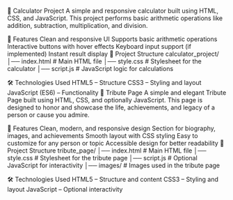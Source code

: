 🧮 Calculator Project
A simple and responsive calculator built using HTML, CSS, and JavaScript.
This project performs basic arithmetic operations like addition, subtraction, multiplication, and division.

🚀 Features
Clean and responsive UI
Supports basic arithmetic operations
Interactive buttons with hover effects
Keyboard input support (if implemented)
Instant result display
📂 Project Structure
calculator_project/ │── index.html # Main HTML file │── style.css # Stylesheet for the calculator │── script.js # JavaScript logic for calculations

🛠️ Technologies Used
HTML5 – Structure
CSS3 – Styling and layout
JavaScript (ES6) – Functionality
🌟 Tribute Page
A simple and elegant Tribute Page built using HTML, CSS, and optionally JavaScript.
This page is designed to honor and showcase the life, achievements, and legacy of a person or cause you admire.

🚀 Features
Clean, modern, and responsive design
Section for biography, images, and achievements
Smooth layout with CSS styling
Easy to customize for any person or topic
Accessible design for better readability
📂 Project Structure
tribute_page/ │── index.html # Main HTML file │── style.css # Stylesheet for the tribute page │── script.js # Optional JavaScript for interactivity │── images/ # Images used in the tribute page

🛠️ Technologies Used
HTML5 – Structure and content
CSS3 – Styling and layout
JavaScript – Optional interactivity
